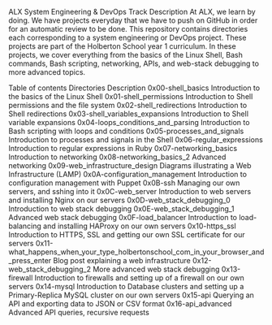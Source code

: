 ALX System Engineering & DevOps Track
Description
At ALX, we learn by doing. We have projects everyday that we have to push on GitHub in order for an automatic review to be done. This repository contains directories each corresponding to a system engineering or DevOps project. These projects are part of the Holberton School year 1 curriculum. In these projects, we cover everything from the basics of the Linux Shell, Bash commands, Bash scripting, networking, APIs, and web-stack debugging to more advanced topics.

Table of contents
Directories	Description
0x00-shell_basics	Introduction to the basics of the Linux Shell
0x01-shell_permissions	Introduction to Shell permissions and the file system
0x02-shell_redirections	Introduction to Shell redirections
0x03-shell_variables_expansions	Introduction to Shell variable expansions
0x04-loops_conditions_and_parsing	Introduction to Bash scripting with loops and conditions
0x05-processes_and_signals	Introduction to processes and signals in the Shell
0x06-regular_expressions	Introduction to regular expressions in Ruby
0x07-networking_basics	Introduction to networking
0x08-networking_basics_2	Advanced networking
0x09-web_infrastructure_design	Diagrams illustrating a Web Infrastructure (LAMP)
0x0A-configuration_management	Introduction to configuration management with Puppet
0x0B-ssh	Managing our own servers, and sshing into it
0x0C-web_server	Introduction to web servers and installing Nginx on our servers
0x0D-web_stack_debugging_0	Introduction to web stack debugging
0x0E-web_stack_debugging_1	Advanced web stack debugging
0x0F-load_balancer	Introduction to load-balancing and installing HAProxy on our own servers
0x10-https_ssl	Introduction to HTTPS, SSL and getting our own SSL certificate for our servers
0x11-what_happens_when_your_type_holbertonschool_com_in_your_browser_and_press_enter	Blog post explaining a web infrastructure
0x12-web_stack_debugging_2	More advanced web stack debugging
0x13-firewall	Introduction to firewalls and setting up of a firewall on our own servers
0x14-mysql	Introduction to Database clusters and setting up a Primary-Replica MySQL cluster on our own servers
0x15-api	Querying an API and exporting data to JSON or CSV format
0x16-api_advanced	Advanced API queries, recursive requests
